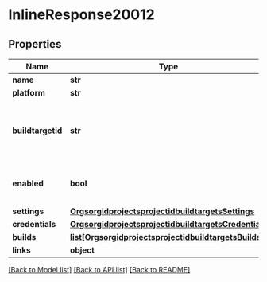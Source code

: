 # InlineResponse20012

## Properties
Name | Type | Description | Notes
------------ | ------------- | ------------- | -------------
**name** | **str** |  | [optional] 
**platform** | **str** |  | [optional] 
**buildtargetid** | **str** | unique id auto-generated from the build target name | [optional] 
**enabled** | **bool** | whether this target can be built by the API | [optional] 
**settings** | [**OrgsorgidprojectsprojectidbuildtargetsSettings**](OrgsorgidprojectsprojectidbuildtargetsSettings.md) |  | [optional] 
**credentials** | [**OrgsorgidprojectsprojectidbuildtargetsCredentials**](OrgsorgidprojectsprojectidbuildtargetsCredentials.md) |  | [optional] 
**builds** | [**list[OrgsorgidprojectsprojectidbuildtargetsBuilds]**](OrgsorgidprojectsprojectidbuildtargetsBuilds.md) |  | [optional] 
**links** | **object** |  | [optional] 

[[Back to Model list]](../README.md#documentation-for-models) [[Back to API list]](../README.md#documentation-for-api-endpoints) [[Back to README]](../README.md)


